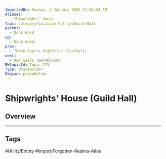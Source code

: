 ```yaml
---
ImportedOn: Sunday, 2 January 2022 11:52:34 AM
Aliases:
  - Shipwrights' House
Tags: Category/Location Suffix/Guild-Hall
parent:
  - Dock Ward
up:
  - Dock Ward
prev:
  - Three Pearls Nightclub (Festhall)
next:
  - Red Sails (Warehouse)
RWtopicId: Topic_275
Type: placeholder
Region: placeholder
---
```

# Shipwrights' House (Guild Hall)
## Overview

---
## Tags
#Utility/Empty #Import/Forgotten-Realms-Atlas

